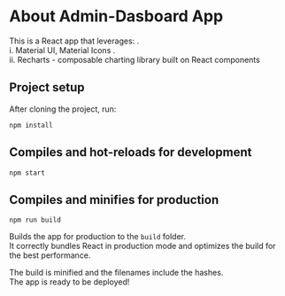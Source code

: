 # About Admin-Dasboard App

This is a React app that leverages: .\
    i. Material UI, Material Icons .\
    ii. Recharts - composable charting library built on React components


## Project setup 

After cloning the project, run:

```
npm install
```

## Compiles and hot-reloads for development

```
npm start
```

## Compiles and minifies for production

```
npm run build
```

Builds the app for production to the `build` folder.\
It correctly bundles React in production mode and optimizes the build for the best performance.

The build is minified and the filenames include the hashes.\
The app is ready to be deployed!
